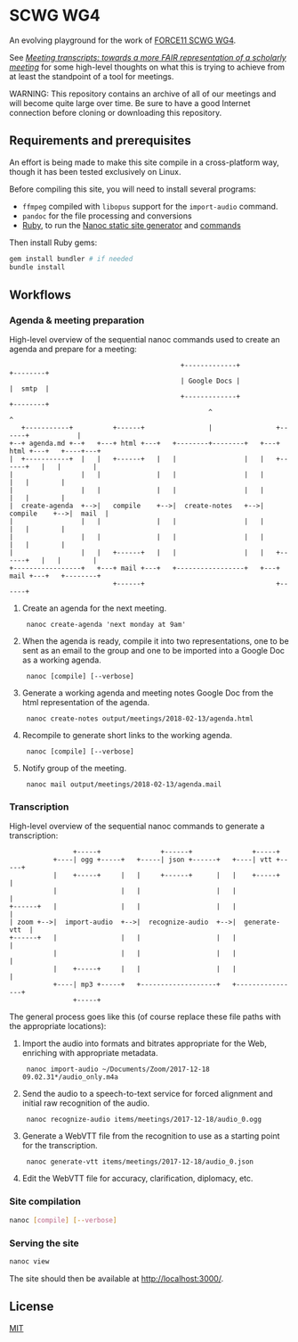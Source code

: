 # SCWG WG4

An evolving playground for the work of [FORCE11 SCWG WG4].

See [<cite>Meeting transcripts: towards a more FAIR representation of a
scholarly meeting</cite>][requirements] for some high-level thoughts on what
this is trying to achieve from at least the standpoint of a tool for meetings.

WARNING: This repository contains an archive of all of our meetings and will
become quite large over time. Be sure to have a good Internet connection before
cloning or downloading this repository.

## Requirements and prerequisites

An effort is being made to make this site compile in a cross-platform way,
though it has been tested exclusively on Linux.

Before compiling this site, you will need to install several programs:

* `ffmpeg` compiled with `libopus` support for the `import-audio` command.
* `pandoc` for the file processing and conversions
* [Ruby], to run the [Nanoc static site generator][Nanoc] and [commands]

Then install Ruby gems:

```bash
gem install bundler # if needed
bundle install
```

## Workflows

### Agenda & meeting preparation

High-level overview of the sequential nanoc commands used to create an agenda
and prepare for a meeting:

                                               +-------------+                        +--------+
                                               | Google Docs |                        |  smtp  |
                                               +-------------+                        +--------+
                                                      ^                                    ^
       +-----------+          +------+                |                +------+            |
    +--+ agenda.md +--+   +---+ html +---+   +--------+--------+   +---+ html +---+   +----+---+
    |  +-----------+  |   |   +------+   |   |                 |   |   +------+   |   |        |
    |                 |   |              |   |                 |   |              |   |        |
    |                 |   |              |   |                 |   |              |   |        |
    |  create-agenda  +-->|   compile    +-->|  create-notes   +-->|   compile    +-->|  mail  |
    |                 |   |              |   |                 |   |              |   |        |
    |                 |   |              |   |                 |   |              |   |        |
    |                 |   |   +------+   |   |                 |   |   +------+   |   |        |
    +-----------------+   +---+ mail +---+   +-----------------+   +---+ mail +---+   +--------+
                              +------+                                 +------+


1. Create an agenda for the next meeting.

        nanoc create-agenda 'next monday at 9am'

2. When the agenda is ready, compile it into two representations, one to be
   sent as an email to the group and one to be imported into a Google Doc as a
   working agenda.

        nanoc [compile] [--verbose]

3. Generate a working agenda and meeting notes Google Doc from the html
   representation of the agenda.

        nanoc create-notes output/meetings/2018-02-13/agenda.html

4. Recompile to generate short links to the working agenda.

        nanoc [compile] [--verbose]

5. Notify group of the meeting.

        nanoc mail output/meetings/2018-02-13/agenda.mail

### Transcription

High-level overview of the sequential nanoc commands to generate a
transcription:

                    +-----+               +------+               +-----+
               +----| ogg +-----+   +-----| json +------+   +----| vtt +-----+
               |    +-----+     |   |     +------+      |   |    +-----+     |
               |                |   |                   |   |                |
    +------+   |                |   |                   |   |                |
    | zoom +-->|  import-audio  +-->|  recognize-audio  +-->|  generate-vtt  |
    +------+   |                |   |                   |   |                |
               |                |   |                   |   |                |
               |    +-----+     |   |                   |   |                |
               +----| mp3 +-----+   +-------------------+   +----------------+
                    +-----+

The general process goes like this (of course replace these file paths with the
appropriate locations):

1. Import the audio into formats and bitrates appropriate for the Web,
   enriching with appropriate metadata.

        nanoc import-audio ~/Documents/Zoom/2017-12-18 09.02.31*/audio_only.m4a

2. Send the audio to a speech-to-text service for forced alignment and initial
   raw recognition of the audio.

        nanoc recognize-audio items/meetings/2017-12-18/audio_0.ogg

3. Generate a WebVTT file from the recognition to use as a starting point for
   the transcription.

        nanoc generate-vtt items/meetings/2017-12-18/audio_0.json

4. Edit the WebVTT file for accuracy, clarification, diplomacy, etc.

### Site compilation

```bash
nanoc [compile] [--verbose]
```
### Serving the site

```bash
nanoc view
```

The site should then be available at <http://localhost:3000/>.

## License

[MIT](LICENSE.txt)

[FORCE11 SCWG WG4]: https://www.force11.org/group/scholarly-commons-working-group/wg4enabling-technologies-and-infrastructures
[requirements]: https://docs.google.com/document/d/1Dd075OgS3siZS5zdwPrR6Wrn7zltJhUv66TXJMKTkxU/edit#
[Nanoc]: https://nanoc.ws/
[Ruby]: https://www.ruby-lang.org/
[commands]: commands/
